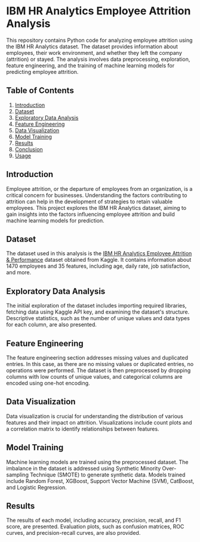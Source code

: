 # IBM HR Analytics Employee Attrition Analysis
This repository contains Python code for analyzing employee attrition using the IBM HR Analytics dataset. The dataset provides information about employees, their work environment, and whether they left the company (attrition) or stayed. The analysis involves data preprocessing, exploration, feature engineering, and the training of machine learning models for predicting employee attrition.

## Table of Contents
1. [Introduction](Introduction)
2. [Dataset](Dataset)
3. [Exploratory Data Analysis](Exploratory-Data-Analysis)
4. [Feature Engineering](Feature-Engineering)
5. [Data Visualization](Data-Visualization)
6. [Model Training](Model-Training)
7. [Results](Results)
8. [Conclusion](Conclusion)
9. [Usage](Usage)

## Introduction
Employee attrition, or the departure of employees from an organization, is a critical concern for businesses. Understanding the factors contributing to attrition can help in the development of strategies to retain valuable employees. This project explores the IBM HR Analytics dataset, aiming to gain insights into the factors influencing employee attrition and build machine learning models for prediction.

## Dataset
The dataset used in this analysis is the [IBM HR Analytics Employee Attrition & Performance](https://www.kaggle.com/datasets/pavansubhasht/ibm-hr-analytics-attrition-dataset/data) dataset obtained from Kaggle. It contains information about 1470 employees and 35 features, including age, daily rate, job satisfaction, and more.

## Exploratory Data Analysis
The initial exploration of the dataset includes importing required libraries, fetching data using Kaggle API key, and examining the dataset's structure. Descriptive statistics, such as the number of unique values and data types for each column, are also presented.

## Feature Engineering
The feature engineering section addresses missing values and duplicated entries. In this case, as there are no missing values or duplicated entries, no operations were performed. The dataset is then preprocessed by dropping columns with low counts of unique values, and categorical columns are encoded using one-hot encoding.

## Data Visualization
Data visualization is crucial for understanding the distribution of various features and their impact on attrition. Visualizations include count plots and a correlation matrix to identify relationships between features.

## Model Training
Machine learning models are trained using the preprocessed dataset. The imbalance in the dataset is addressed using Synthetic Minority Over-sampling Technique (SMOTE) to generate synthetic data. Models trained include Random Forest, XGBoost, Support Vector Machine (SVM), CatBoost, and Logistic Regression.

## Results
The results of each model, including accuracy, precision, recall, and F1 score, are presented. Evaluation plots, such as confusion matrices, ROC curves, and precision-recall curves, are also provided.
